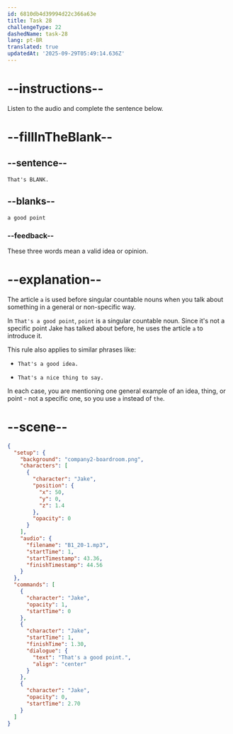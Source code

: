 ```yaml
---
id: 6810db4d39994d22c366a63e
title: Task 28
challengeType: 22
dashedName: task-28
lang: pt-BR
translated: true
updatedAt: '2025-09-29T05:49:14.636Z'
---
```


<!-- (Audio) Jake: That's a good point. -->

# --instructions--

Listen to the audio and complete the sentence below.

# --fillInTheBlank--

## --sentence--

`That's BLANK.`

## --blanks--

`a good point`

### --feedback--

These three words mean a valid idea or opinion.

# --explanation--

The article `a` is used before singular countable nouns when you talk about something in a general or non-specific way.

In `That's a good point`, `point` is a singular countable noun. Since it's not a specific point Jake has talked about before, he uses the article `a` to introduce it. 

This rule also applies to similar phrases like:

- `That's a good idea.`

- `That's a nice thing to say.`

In each case, you are mentioning one general example of an idea, thing, or point - not a specific one, so you use `a` instead of `the`.

# --scene--

```json
{
  "setup": {
    "background": "company2-boardroom.png",
    "characters": [
      {
        "character": "Jake",
        "position": {
          "x": 50,
          "y": 0,
          "z": 1.4
        },
        "opacity": 0
      }
    ],
    "audio": {
      "filename": "B1_20-1.mp3",
      "startTime": 1,
      "startTimestamp": 43.36,
      "finishTimestamp": 44.56
    }
  },
  "commands": [
    {
      "character": "Jake",
      "opacity": 1,
      "startTime": 0
    },
    {
      "character": "Jake",
      "startTime": 1,
      "finishTime": 1.30,
      "dialogue": {
        "text": "That's a good point.",
        "align": "center"
      }
    },
    {
      "character": "Jake",
      "opacity": 0,
      "startTime": 2.70
    }
  ]
}
```
